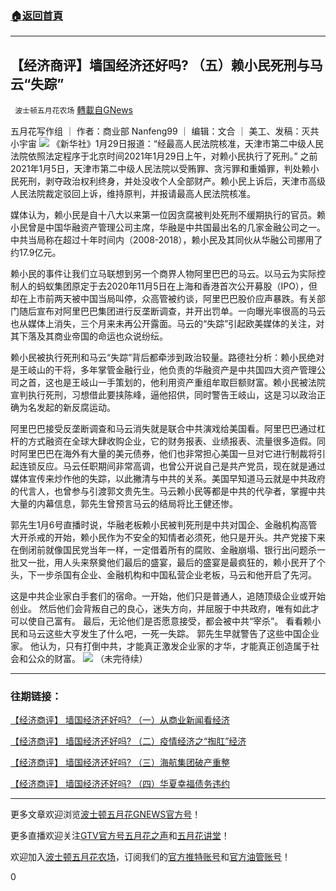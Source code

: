 ###  [:house:返回首頁](https://github.com/ourhimalayas/txt)
---

## 【经济商评】墙国经济还好吗? （五）赖小民死刑与马云“失踪”
` 波士顿五月花农场` [轉載自GNews](https://gnews.org/zh-hans/902575/)

五月花写作组 ｜ 作者：商业部 Nanfeng99 ｜ 编辑：文合 ｜ 美工、发稿：灭共小宇宙
![]()![](https://gnews.org/wp-content/uploads/2021/02/经纪商评5.jpg)
《新华社》1月29日报道：“经最高人民法院核准，天津市第二中级人民法院依照法定程序于北京时间2021年1月29日上午，对赖小民执行了死刑。” 之前2021年1月5日，天津市第二中级人民法院以受贿罪、贪污罪和重婚罪，判处赖小民死刑，剥夺政治权利终身，并处没收个人全部财产。赖小民上诉后，天津市高级人民法院裁定驳回上诉，维持原判，并报请最高人民法院核准。

媒体认为，赖小民是自十八大以来第一位因贪腐被判处死刑不缓期执行的官员。赖小民曾是中国华融资产管理公司主席，华融是中共国最出名的几家金融公司之一。中共当局称在超过十年时间内（2008-2018），赖小民及其同伙从华融公司挪用了约17.9亿元。

赖小民的事件让我们立马联想到另一个商界人物阿里巴巴的马云。以马云为实际控制人的蚂蚁集团原定于去2020年11月5日在上海和香港首次公开募股（IPO），但却在上市前两天被中国当局叫停，众高管被约谈，阿里巴巴股价应声暴跌。有关部门随后宣布对阿里巴巴集团进行反垄断调查，并开出罚单。一向曝光率很高的马云也从媒体上消失，三个月来未再公开露面。马云的“失踪”引起欧美媒体的关注，对其下落及其商业帝国的命运也众说纷纭。

赖小民被执行死刑和马云“失踪”背后都牵涉到政治较量。路德社分析：赖小民绝对是王岐山的干将，多年掌管金融行业，他负责的华融资产是中共国四大资产管理公司之首，这也是王岐山一手策划的，他利用资产重组牟取巨额财富。赖小民被法院宣判执行死刑，习想借此要挟陈峰，逼他招供，同时警告王岐山，这是习以政治正确为名发起的新反腐运动。

阿里巴巴接受反垄断调查和马云消失就是联合中共演戏给美国看。阿里巴巴通过杠杆的方式融资在全球大肆收购企业，它的财务报表、业绩报表、流量很多造假。同时阿里巴巴在海外有大量的美元债券，他们也非常担心美国一旦对它进行制裁将引起连锁反应。马云任职期间非常高调，也曾公开说自己是共产党员，现在就是通过媒体宣传来炒作他的失踪，以此撇清与中共的关系。美国早知道马云就是中共政府的代言人，也曾参与引渡郭文贵先生。马云赖小民等都是中共的代孕者，掌握中共大量的内幕信息，郭先生曾预言马云的结局将比王健还惨。

郭先生1月6号直播时说，华融老板赖小民被判死刑是中共对国企、金融机构高管大开杀戒的开始，赖小民作为不安全的知情者必须死，他只是开头。共产党接下来在倒闭前就像国民党当年一样，一定借着所有的腐败、金融崩塌、银行出问题杀一批又一批，用人头来祭奠他们最后的盛宴，最后的盛宴是最疯狂的，赖小民开了个头，下一步杀国有企业、金融机构和中国私营企业老板，马云和他开启了先河。

这是中共企业家白手套们的宿命。一开始，他们只是普通人，追随顶级企业或开始创业。 然后他们会背叛自己的良心，迷失方向，并屈服于中共政府，唯有如此才可以使自己富有。 最后，无论他们是否愿意接受，都会被中共“宰杀”。 看看赖小民和马云这些大亨发生了什么吧，一死一失踪。 郭先生早就警告了这些中国企业家。 他认为，只有打倒中共，才能真正激发企业家的才华，才能真正创造属于社会和公众的财富。
![]()![](https://gnews.org/wp-content/uploads/2021/02/Screen-Shot-2021-02-12-at-2.37.44-AM.png)
（未完待续）

* * *

### 往期链接：

[【经济商评】 墙国经济还好吗? （一）从商业新闻看经济](https://gnews.org/zh-hans/901039/)

[【经济商评】 墙国经济还好吗? （二）疫情经济之“掏肛”经济](https://gnews.org/zh-hans/901073/)

[【经济商评】 墙国经济还好吗? （三）海航集团破产重整](https://gnews.org/zh-hans/901090/)

[【经济商评】 墙国经济还好吗? （四）华夏幸福债务违约](https://gnews.org/zh-hans/902538/)

* * *

更多文章欢迎浏览[波士顿五月花GNEWS官方号](https://gnews.org/zh-hans/author/himalayamayflower/)！

更多直播欢迎关注[GTV官方号五月花之声](https://gtv.org/user/5ffb6570f579a75e0bd03d56)和[五月花讲堂](https://gtv.org/user/6004b399f579a75e0bdd19a7)！

欢迎加入[波士顿五月花农场](https://discord.gg/Tg7YCtMP9j)，订阅我们的[官方推特账号](https://twitter.com/HimalayaMayflo1)和[官方油管账号](https://www.youtube.com/channel/UCTnPC3SSXF3hN6hoKL4Tt9Q)！

0
